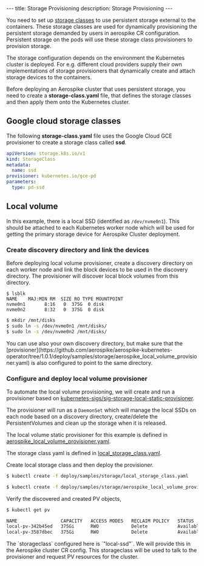 
<div>
<header>
    <meta id="page_description" name="description" content="" />
</header>
---
title: Storage Provisioning
description: Storage Provisioning
---

You need to set up [storage classes](https://kubernetes.io/docs/concepts/storage/storage-classes/) to use persistent storage external to the containers. These storage classes are used for dynamically provisioning the persistent storage demanded by users in aerospike CR configuration. Persistent storage on the pods will use these storage class provisioners to provision storage.

The storage configuration depends on the environment the Kubernetes cluster is deployed. For e.g. different cloud providers supply their own implementations of storage provisioners that dynamically create and attach storage devices to the containers.

Before deploying an Aerospike cluster that uses persistent storage, you need to create a **storage-class.yaml**  file, that defines the storage classes and then apply them onto the Kubernetes cluster.


## Google cloud storage classes

The following **storage-class.yaml** file uses the Google Cloud GCE provisioner to create a storage class called **ssd**.

```yaml
apiVersion: storage.k8s.io/v1
kind: StorageClass
metadata:
  name: ssd
provisioner: kubernetes.io/gce-pd
parameters:
  type: pd-ssd
```

## Local volume

In this example, there is a local SSD (identified as `/dev/nvme0n1`). This should be attached to each Kubernetes worker node which will be used for getting the primary storage device for Aerospike Cluster deployment.

### Create discovery directory and link the devices

Before deploying local volume provisioner, create a discovery directory on each worker node and link the block devices to be used in the discovery directory. The provisioner will discover local block volumes from this directory.

```
$ lsblk
NAME    MAJ:MIN RM  SIZE RO TYPE MOUNTPOINT
nvme0n1       8:16   0  375G  0 disk
nvme0n2       8:32   0  375G  0 disk
```

```sh
$ mkdir /mnt/disks
$ sudo ln -s /dev/nvme0n1 /mnt/disks/
$ sudo ln -s /dev/nvme0n2 /mnt/disks/
```

<div class="message note">You can use also your own discovery directory, but make sure that the [provisioner](https://github.com/aerospike/aerospike-kubernetes-operator/tree/1.0.1/deploy/samples/storage/aerospike_local_volume_provisioner.yaml) is also configured to point to the same directory.</div>

### Configure and deploy local volume provisioner

To automate the local volume provisioning, we will create and run a provisioner based on [kubernetes-sigs/sig-storage-local-static-provisioner](https://github.com/kubernetes-sigs/sig-storage-local-static-provisioner).

The provisioner will run as a `DaemonSet` which will manage the local SSDs on each node based on a discovery directory, create/delete the PersistentVolumes and clean up the storage when it is released.

The local volume static provisioner for this example is defined in [aerospike_local_volume_provisioner.yaml](https://github.com/aerospike/aerospike-kubernetes-operator/tree/1.0.1/deploy/samples/storage/aerospike_local_volume_provisioner.yaml).

The storage class yaml is defined in [local_storage_class.yaml](https://github.com/aerospike/aerospike-kubernetes-operator/tree/1.0.1/deploy/samples/storage/local_storage_class.yaml).

Create local storage class and then deploy the provisioner.

```sh
$ kubectl create -f deploy/samples/storage/local_storage_class.yaml

$ kubectl create -f deploy/samples/storage/aerospike_local_volume_provisioner.yaml
```

Verify the discovered and created PV objects,
```sh
$ kubectl get pv

NAME                CAPACITY   ACCESS MODES   RECLAIM POLICY   STATUS      CLAIM   STORAGECLASS     REASON   AGE
local-pv-342b45ed   375Gi      RWO            Delete           Available           "local-ssd"            3s
local-pv-3587dbec   375Gi      RWO            Delete           Available           "local-ssd"            3s
```

<div class="message note">The `storageclass` configured here is `"local-ssd"`. We will provide this in the Aerospike cluster CR config. This storageclass will be used to talk to the provisioner and request PV resources for the cluster.</div>
</div>
